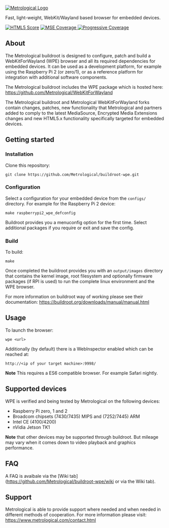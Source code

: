 [![Metrological Logo](https://www.metrological.com/images/logo2x.png)](http://www.metrological.com)

Fast, light-weight, WebKit/Wayland based browser for embedded devices.

[![HTML5 Score][html5-image]][html5-url] [ ![MSE Coverage][mse-image] ][mse-url] [![Progressive Coverage][prog-image] ][prog-url]
<!--
[![EME Coverage][eme-image] ][eme-url]
-->

## About
The Metrological buildroot is designed to configure, patch and build a WebKitForWayland (WPE) browser and all its required dependencies for embedded devices. It can be used as a development platform, for example using the Raspberry Pi 2 (or zero/1), or as a reference platform for integration with additional software components.

The Metrological buildroot includes the WPE package which is hosted here:
https://github.com/Metrological/WebKitForWayland

The Metrological buildroot and Metrological WebKitForWayland forks contain changes, patches, new functionality that Metrological and partners added to comply to the latest MediaSource, Encrypted Media Extensions changes and new HTML5.x functionality specifically targeted for embedded devices. 

## Getting started

### Installation

Clone this repository:
```
git clone https://github.com/Metrological/buildroot-wpe.git
```

### Configuration

Select a configuration for your embedded device from the `configs/` directory. For example for the Raspberry Pi 2 device:
```
make raspberrypi2_wpe_defconfig
```
Buildroot provides you a menuconfig option for the first time. Select additional packages if you require or exit and save the config. 

### Build
To build:
```
make
```

Once completed the buildroot provides you with an `output/images` directory that contains the kernel image, root filesystem and optionally firmware packages (if RPI is used) to run the complete linux environment and the WPE browser.

For more information on buildroot way of working please see their documentation: https://buildroot.org/downloads/manual/manual.html

## Usage
To launch the browser:
```
wpe <url>
```

Additionally (by default) there is a WebInspector enabled which can be reached at:
```
http://<ip of your target machine>:9998/
```

**Note** This requires a ES6 compatible browser. For example Safari nightly. 

## Supported devices

WPE is verified and being tested by Metrological on the following devices:

 - Raspberry Pi zero, 1 and 2
 - Broadcom chipsets (7430/7435) MIPS and (7252/7445) ARM
 - Intel CE (4100/4200)
 - nVidia Jetson TK1

**Note** that other devices may be supported through buildroot. But mileage may vary when it comes down to video playback and graphics performance.

## FAQ

A FAQ is avaibale via the [Wiki tab](https://github.com/Metrological/buildroot-wpe/wiki or via the Wiki tab).

## Support

Metrological is able to provide support where needed and when needed in different methods of cooperation. For more information please visit:
https://www.metrological.com/contact.html

[mse-image]: https://img.shields.io/badge/MSE%20coverage-100%-green.svg
[mse-url]: http://yt-dash-mse-test.commondatastorage.googleapis.com/unit-tests/2016.html?enablewebm=false
[eme-image]: https://img.shields.io/badge/EME%20coverage-100%-green.svg
[eme-url]: http://yt-dash-mse-test.commondatastorage.googleapis.com/unit-tests/2015.html?test_type=encryptedmedia-test&command=run&disable_log=true
[html5-image]: https://img.shields.io/badge/HTML5%20score-440-blue.svg
[html5-url]: https://html5test.com/
[prog-image]: https://img.shields.io/badge/Progressive-100%-green.svg
[prog-url]: http://yt-dash-mse-test.commondatastorage.googleapis.com/unit-tests/tip.html
